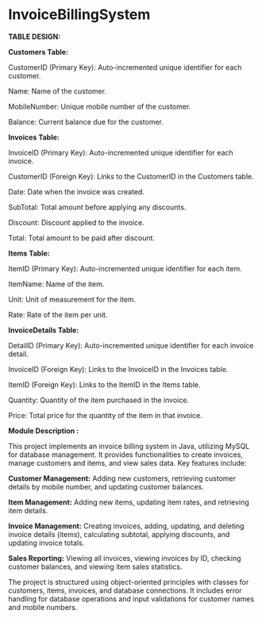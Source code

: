 # InvoiceBillingSystem

**TABLE DESIGN:**


**Customers Table:**

CustomerID (Primary Key): Auto-incremented unique identifier for each customer.

Name: Name of the customer.

MobileNumber: Unique mobile number of the customer.

Balance: Current balance due for the customer.


**Invoices Table:**

InvoiceID (Primary Key): Auto-incremented unique identifier for each invoice.

CustomerID (Foreign Key): Links to the CustomerID in the Customers table.

Date: Date when the invoice was created.

SubTotal: Total amount before applying any discounts.

Discount: Discount applied to the invoice.

Total: Total amount to be paid after discount.


**Items Table:**

ItemID (Primary Key): Auto-incremented unique identifier for each item.

ItemName: Name of the item.

Unit: Unit of measurement for the item.

Rate: Rate of the item per unit.


**InvoiceDetails Table:**

DetailID (Primary Key): Auto-incremented unique identifier for each invoice detail.

InvoiceID (Foreign Key): Links to the InvoiceID in the Invoices table.

ItemID (Foreign Key): Links to the ItemID in the Items table.

Quantity: Quantity of the item purchased in the invoice.

Price: Total price for the quantity of the item in that invoice.



**Module Description :**

This project implements an invoice billing system in Java, utilizing MySQL for database management. It provides functionalities to create invoices, manage customers and items, and view sales data. Key features include:

**Customer Management:** Adding new customers, retrieving customer details by mobile number, and updating customer balances.

**Item Management:** Adding new items, updating item rates, and retrieving item details.

**Invoice Management:** Creating invoices, adding, updating, and deleting invoice details (items), calculating subtotal, applying discounts, and updating invoice totals.

**Sales Reporting:** Viewing all invoices, viewing invoices by ID, checking customer balances, and viewing item sales statistics.

The project is structured using object-oriented principles with classes for customers, items, invoices, and database connections. It includes error handling for database operations and input validations for customer names and mobile numbers.
			
